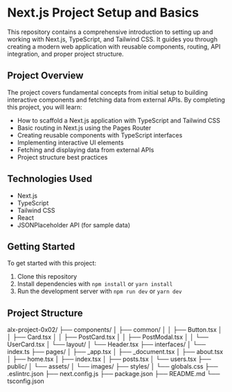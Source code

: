 # Next.js Project Setup and Basics

This repository contains a comprehensive introduction to setting up and working with Next.js, TypeScript, and Tailwind CSS. It guides you through creating a modern web application with reusable components, routing, API integration, and proper project structure.

## Project Overview

The project covers fundamental concepts from initial setup to building interactive components and fetching data from external APIs. By completing this project, you will learn:

- How to scaffold a Next.js application with TypeScript and Tailwind CSS
- Basic routing in Next.js using the Pages Router
- Creating reusable components with TypeScript interfaces
- Implementing interactive UI elements
- Fetching and displaying data from external APIs
- Project structure best practices

## Technologies Used

- Next.js
- TypeScript
- Tailwind CSS
- React
- JSONPlaceholder API (for sample data)

## Getting Started

To get started with this project:

1. Clone this repository
2. Install dependencies with `npm install` or `yarn install`
3. Run the development server with `npm run dev` or `yarn dev`

## Project Structure

alx-project-0x02/
├── components/
│   ├── common/
│   │   ├── Button.tsx
│   │   ├── Card.tsx
│   │   ├── PostCard.tsx
│   │   ├── PostModal.tsx
│   │   └── UserCard.tsx
│   └── layout/
│       └── Header.tsx
├── interfaces/
│   └── index.ts
├── pages/
│   ├── _app.tsx
│   ├── _document.tsx
│   ├── about.tsx
│   ├── home.tsx
│   ├── index.tsx
│   ├── posts.tsx
│   └── users.tsx
├── public/
│   └── assets/
│       └── images/
├── styles/
│   └── globals.css
├── .eslintrc.json
├── next.config.js
├── package.json
├── README.md
└── tsconfig.json
